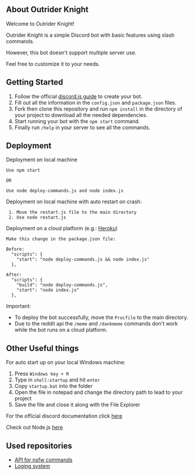 About Outrider Knight
------------------
Welcome to Outrider Knight!

Outrider Knight is a simple Discord bot with basic features using slash commands.

However, this bot doesn't support multiple server use.

Feel free to customize it to your needs.

Getting Started
------------------
1. Follow the official [discord.js guide](https://discordjs.guide) to create your bot.
2. Fill out all the information in the ``config.json`` and ``package.json`` files.
3. Fork then clone this repository and run ``npm install`` in the directory of your project to download all the needed dependencies.
4. Start running your bot with the ``npm start`` command.
5. Finally run ``/help`` in your server to see all the commands.

Deployment
------------------
Deployment on local machine

    Use npm start
      
    OR
    
    Use node deploy-commands.js and node index.js
  
Deployment on local machine with auto restart on crash:

     1. Move the restart.js file to the main directory
     2. Use node restart.js
        
Deployment on a cloud platform (e.g.: [Heroku](https://www.heroku.com))
  
    Make this change in the package.json file:

    Before:
      "scripts": {
        "start": "node deploy-commands.js && node index.js"
      },
      
    After:
      "scripts": {
        "build": "node deploy-commands.js",
        "start": "node index.js"
      },
      
Important:
- To deploy the bot successfully, move the ``Procfile`` to the main directory.
- Due to the reddit api the ``/meme`` and ``/dankmeme`` commands don't work while the bot runs on a cloud platform.



Other Useful things
------------------

For auto start up on your local Windows machine:
1. Press ``Windows key + R``
2. Type in ``shell:startup`` and hit ``enter``
3. Copy ``startup.bat`` into the folder
4. Open the file in notepad and change the directory path to lead to your project
5. Save the file and close it along with the File Explorer
   

For the official discord documentation click [here](https://discord.js.org/docs/packages/discord.js/14.14.1)

Check out Node.js [here](https://nodejs.org)

Used repositories
------------------

- [API for nsfw commands]( https://github.com/Allvaa/nekobot-api)
- [Loging system](https://github.com/ertucuk/discord-logger-bot)

